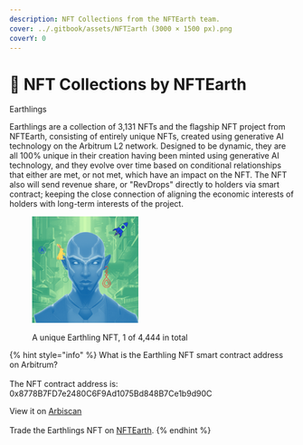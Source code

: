 ```yaml
---
description: NFT Collections from the NFTEarth team.
cover: ../.gitbook/assets/NFTΞarth (3000 × 1500 px).png
coverY: 0
---
```


# 🎨 NFT Collections by NFTEarth

Earthlings

Earthlings are a collection of 3,131 NFTs and  the flagship NFT project from NFTEarth, consisting of entirely unique NFTs, created using generative AI technology on the Arbitrum L2 network. Designed to be dynamic, they are all 100% unique in their creation having been minted using generative AI technology, and they evolve over time based on conditional relationships that either are met, or not met, which have an impact on the NFT. The NFT also will send revenue share, or "RevDrops" directly to holders via smart contract; keeping the close connection of aligning the economic interests of holders with long-term interests of the project.

<figure><img src="../.gitbook/assets/15.png" alt="Earthling NFT" width="188"><figcaption><p>A unique Earthling NFT, 1 of 4,444 in total</p></figcaption></figure>

{% hint style="info" %}
What is the Earthling NFT smart contract address on Arbitrum? \
\
The NFT contract address is: 0x8778B7FD7e2480C6F9Ad1075Bd848B7Ce1b9d90C



View it on [Arbiscan](https://arbiscan.io/address/0x8778b7fd7e2480c6f9ad1075bd848b7ce1b9d90c)\
\
Trade the Earthlings NFT on [NFTEarth](../nfte-token/how-to-stake-nfte.md).
{% endhint %}
